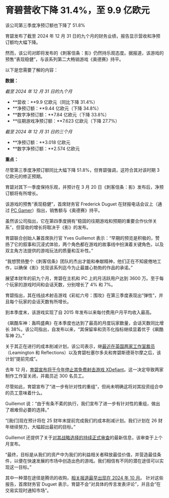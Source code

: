 # 育碧营收下降 31.4%，至 9.9 亿欧元
该公司第三季度净预订额也下降了 51.8%

育碧发布了截至 2024 年 12 月 31 日的九个月的财务业绩，报告显示营收和净预订额均大幅下降。

然而，该公司对即将发布的《刺客信条：影》仍然持乐观态度。据报道，该游戏的预售“表现稳健”，与该系列第二大畅销游戏《奥德赛》持平。

以下是您需要了解的内容：

**数据：**

*截至 2024 年 12 月 31 日的九个月*
*   **营收：**9.9 亿欧元（同比下降 31.4%）
*   **净预订额：**9.44 亿欧元（下降 34.8%）
*   **数字净预订额：**7.84 亿欧元（下降 33.8%）
*   **往期游戏净预订额：**7.623 亿欧元（下降 27.7%）

*截至 2024 年 12 月 31 日的三个月*
*   **净预订额：**3.018 亿欧元
*   **数字净预订额：**2.574 亿欧元

**重点：**

尽管第三季度净预订额同比大幅下降 51.8%，但育碧强调，这符合其对该时期 3 亿欧元的修正预期。

育碧对其下一季度保持乐观，并预计在 3 月 20 日《刺客信条：影》发布后，净预订额将有所增长。

该游戏的预售“表现稳健”，首席财务官 Frederick Duguet 在财报电话会议上（通过 [PC Gamer](https://www.pcgamer.com/games/assassins-creed/despite-everything-assassins-creed-shadows-preorders-are-tracking-solidly-ubisoft-says-in-line-with-those-of-assassins-creed-odyssey-the-second-most-successful-entry-of-the-franchise/)）指出，销售额与《奥德赛》持平。

虽然该公司指出，它在第四季度拥有“稳固的往期游戏和预期的重要合作伙伴关系”，但营收的增长将取决于《影》的发布。

育碧联合创始人兼首席执行官 Yves Guillemot 表示：“早期的预览是积极的，赞扬了它的叙事和沉浸式体验，两个角色都在游戏的故事线中扮演着关键角色，以及双主角方法提供的游戏玩法的质量和互补性。”

“我想赞扬整个《刺客信条》团队的杰出才能和奉献精神，他们正在不知疲倦地工作，以确保《影》兑现该系列迄今为止最雄心勃勃的作品的承诺。”

展望本财年的前九个月，育碧在主机和 PC 上的月活跃用户达到 3600 万。至于每个玩家的游戏时间和会话天数，分别增长了 4% 和 7%。

育碧指出，其在线战术射击游戏《彩虹六号：围攻》在第三季度表现出“弹性”，并且每个玩家的会话天数有所增长。

到本季度末，该游戏实现了自 2015 年发布以来每付费用户月平均收入最高。

《飙酷车神：轰鸣盛典》在本季度也达到了最高的月度玩家数量，会话天数同比增长 38%。该公司指出，自发布以来，“其保留率和货币化指标继续显着优于《飙酷车神 2》。”

关于其正在进行的成本削减计划，该公司表示，继[最近在英国两家工作室裁员](https://www.gamesindustry.biz/ubisoft-cuts-185-jobs-in-a-bid-to-prioritise-projects-and-reduce-costs)（Leamington 和 Reflections）以及育碧杜塞尔多夫和育碧斯德哥尔摩之后，该计划“提前完成”。

去年 12 月，[育碧宣布将于今年停止其免费射击游戏 XDefiant](https://www.gamesindustry.biz/ubisoft-to-sunset-xdefiant-in-2025-nearly-300-people-affected-by-layoffs)。这一决定导致两家制作工作室关闭，并裁员近 300 名员工。

尽管如此，育碧宣布了“进一步有针对性的重组”，但尚未明确这将对其投资组合中的员工意味着什么。

Guillemot 说：“由于有条不紊的执行，我们宣布了进一步有针对性的重组，做出了艰难但必要的选择。”

“[我们]现在预计将在 25 财年末提前完成我们的成本削减计划。我们计划在 26 财年继续努力，大幅超出最初的目标。”

Guillemot 还提供了关于[对其战略选择的持续正式审查](https://www.gamesindustry.biz/ubisoft-appoints-advisors-to-oversee-strategic-options)的最新信息，该审查于上个月宣布。

“最终，目标是从我们的资产中为我们的利益相关者释放最佳价值，并营造最佳条件，以便在快速发展的市场中创造出色的游戏。我们相信有不同的潜在途径可以实现这一目标。”

其中一种潜在途径是腾讯的收购，[相关报道最早出现在 2024 年 10 月](https://www.gamesindustry.biz/tencent-and-guillemot-family-reportedly-planning-ubisoft-buyout)。
针对这些报告，首席财务官 Duguet 表示，育碧不会“对具体的传言发表评论”，并且会“在交易实现时通知市场”。